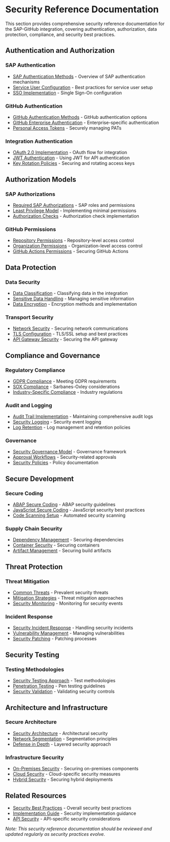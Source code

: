 # Security Reference Documentation

This section provides comprehensive security reference documentation for the SAP-GitHub integration, covering authentication, authorization, data protection, compliance, and security best practices.

## Authentication and Authorization

### SAP Authentication
- [SAP Authentication Methods](/reference/security-reference/sap-authentication.md) - Overview of SAP authentication mechanisms
- [Service User Configuration](/reference/security-reference/service-user.md) - Best practices for service user setup
- [SSO Implementation](/reference/security-reference/sso-implementation.md) - Single Sign-On configuration

### GitHub Authentication
- [GitHub Authentication Methods](/reference/security-reference/github-auth.md) - GitHub authentication options
- [GitHub Enterprise Authentication](/reference/security-reference/github-enterprise-auth.md) - Enterprise-specific authentication
- [Personal Access Tokens](/reference/security-reference/pat-management.md) - Securely managing PATs

### Integration Authentication
- [OAuth 2.0 Implementation](/reference/security-reference/oauth-implementation.md) - OAuth flow for integration
- [JWT Authentication](/reference/security-reference/jwt-auth.md) - Using JWT for API authentication
- [Key Rotation Policies](/reference/security-reference/key-rotation.md) - Securing and rotating access keys

## Authorization Models

### SAP Authorizations
- [Required SAP Authorizations](/reference/security-reference/sap-authorizations.md) - SAP roles and permissions
- [Least Privilege Model](/reference/security-reference/least-privilege.md) - Implementing minimal permissions
- [Authorization Checks](/reference/security-reference/auth-checks.md) - Authorization check implementation

### GitHub Permissions
- [Repository Permissions](/reference/security-reference/repo-permissions.md) - Repository-level access control
- [Organization Permissions](/reference/security-reference/org-permissions.md) - Organization-level access control
- [GitHub Actions Permissions](/reference/security-reference/actions-permissions.md) - Securing GitHub Actions

## Data Protection

### Data Security
- [Data Classification](/reference/security-reference/data-classification.md) - Classifying data in the integration
- [Sensitive Data Handling](/reference/security-reference/sensitive-data.md) - Managing sensitive information
- [Data Encryption](/reference/security-reference/encryption.md) - Encryption methods and implementation

### Transport Security
- [Network Security](/reference/security-reference/network-security.md) - Securing network communications
- [TLS Configuration](/reference/security-reference/tls-config.md) - TLS/SSL setup and best practices
- [API Gateway Security](/reference/security-reference/api-gateway-security.md) - Securing the API gateway

## Compliance and Governance

### Regulatory Compliance
- [GDPR Compliance](/reference/security-reference/gdpr.md) - Meeting GDPR requirements
- [SOX Compliance](/reference/security-reference/sox.md) - Sarbanes-Oxley considerations
- [Industry-Specific Compliance](/reference/security-reference/industry-compliance.md) - Industry regulations

### Audit and Logging
- [Audit Trail Implementation](/reference/security-reference/audit-trail.md) - Maintaining comprehensive audit logs
- [Security Logging](/reference/security-reference/security-logging.md) - Security event logging
- [Log Retention](/reference/security-reference/log-retention.md) - Log management and retention policies

### Governance
- [Security Governance Model](/reference/security-reference/security-governance.md) - Governance framework
- [Approval Workflows](/reference/security-reference/approval-workflows.md) - Security-related approvals
- [Security Policies](/reference/security-reference/security-policies.md) - Policy documentation

## Secure Development

### Secure Coding
- [ABAP Secure Coding](/reference/security-reference/abap-secure-coding.md) - ABAP security guidelines
- [JavaScript Secure Coding](/reference/security-reference/js-secure-coding.md) - JavaScript security best practices
- [Code Scanning Setup](/reference/security-reference/code-scanning.md) - Automated security scanning

### Supply Chain Security
- [Dependency Management](/reference/security-reference/dependency-management.md) - Securing dependencies
- [Container Security](/reference/security-reference/container-security.md) - Securing containers
- [Artifact Management](/reference/security-reference/artifact-security.md) - Securing build artifacts

## Threat Protection

### Threat Mitigation
- [Common Threats](/reference/security-reference/common-threats.md) - Prevalent security threats
- [Mitigation Strategies](/reference/security-reference/mitigation.md) - Threat mitigation approaches
- [Security Monitoring](/reference/security-reference/security-monitoring.md) - Monitoring for security events

### Incident Response
- [Security Incident Response](/reference/security-reference/incident-response.md) - Handling security incidents
- [Vulnerability Management](/reference/security-reference/vulnerability-management.md) - Managing vulnerabilities
- [Security Patching](/reference/security-reference/security-patching.md) - Patching processes

## Security Testing

### Testing Methodologies
- [Security Testing Approach](/reference/security-reference/security-testing.md) - Test methodologies
- [Penetration Testing](/reference/security-reference/penetration-testing.md) - Pen testing guidelines
- [Security Validation](/reference/security-reference/security-validation.md) - Validating security controls

## Architecture and Infrastructure

### Secure Architecture
- [Security Architecture](/reference/security-reference/security-architecture.md) - Architectural security
- [Network Segmentation](/reference/security-reference/network-segmentation.md) - Segmentation principles
- [Defense in Depth](/reference/security-reference/defense-in-depth.md) - Layered security approach

### Infrastructure Security
- [On-Premises Security](/reference/security-reference/on-prem-security.md) - Securing on-premises components
- [Cloud Security](/reference/security-reference/cloud-security.md) - Cloud-specific security measures
- [Hybrid Security](/reference/security-reference/hybrid-security.md) - Securing hybrid deployments

## Related Resources

- [Security Best Practices](/best-practices/security-best-practices.md) - Overall security best practices
- [Implementation Guide](/implementation/security-setup/index.md) - Security implementation guidance
- [API Security](/reference/api-reference/api-security.md) - API-specific security considerations

*Note: This security reference documentation should be reviewed and updated regularly as security practices evolve.*
